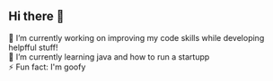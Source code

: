 ## Hi there 👋
🔭 I’m currently working on improving my code skills while developing helpfful stuff!  
🌱 I’m currently learning java and how to run a startupp  
⚡ Fun fact: I'm goofy  
<!--
**jrza/jrza** is a ✨ _special_ ✨ repository because its `README.md` (this file) appears on your GitHub profile.

Here are some ideas to get you started:

- 🔭 I’m currently working on ...
- 🌱 I’m currently learning ...
- 👯 I’m looking to collaborate on ...
- 🤔 I’m looking for help with ...
- 💬 Ask me about ...
- 📫 How to reach me: ...
- 😄 Pronouns: ...
- ⚡ Fun fact: ...
-->

